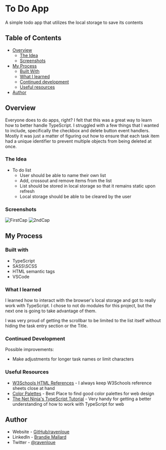# To Do App
 A simple todo app that utilizes the local storage to save its contents

 ## Table of Contents

- [Overview](#overview)
  - [The Idea](#the-idea)
  - [Screenshots](#screenshots)
- [My Process](#my-process)
  - [Built With](#built-with)
  - [What I learned](#what-i-learned)
  - [Continued development](#continued-development)
  - [Useful resources](#useful-resources)
- [Author](#author)

## Overview
Everyone does to do apps, right? I felt that this was a great way to learn how to better handle TypeScript. I struggled with a few things that I wanted to include, specifically the checkbox and delete button event handlers. Mostly it was just a matter of figuring out how to ensure that each task item had a unique identifier to prevent multiple objects from being deleted at once. 

### The Idea

- To do list
    - User should be able to name their own list
    - Add, crossout and remove items from the list
    - List should be stored in local storage so that it remains static upon refresh
    - Local storage should be able to be cleared by the user

### Screenshots

![FirstCap](https://i.imgur.com/GkcCeun.png)
![2ndCap](https://i.imgur.com/xrH3nyx.png)

## My Process

### Built with

- TypeScript
- SASS\SCSS
- HTML semantic tags
- VSCode

### What I learned

I learned how to interact with the browser's local storage and got to really work with TypeScript. I chose to not do modules for this project, but the next one is going to take advantage of them. 

I was very proud of getting the scrollbar to be limited to the list itself without hiding the task entry section or the Title.

### Continued Development

Possible improvements:
- Make adjustments for longer task names or limit characters

### Useful Resources

- [W3Schools HTML References](https://www.w3schools.com/tags/default.asp) - I always keep W3Schools reference sheets close at hand
- [Color Palettes](https://colorpalettes.net/) - Best Place to find good color palettes for web design
- [The Net Ninja's TypeScript Tutorial](https://www.youtube.com/playlist?list=PL4cUxeGkcC9gUgr39Q_yD6v-bSyMwKPUI) - Very handy for getting a better understanding of how to work with TypeScript for web

## Author

- Website - [GitHub/ravenloue](https://github.com/ravenloue)
- LinkedIn - [Brandie Mallard](https://www.linkedin.com/in/brandie-mallard-0554aa219/)
- Twitter - [@ravenloue](https://www.twitter.com/ravenloue)